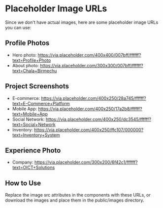 # Placeholder Image URLs

Since we don't have actual images, here are some placeholder image URLs you can use:

## Profile Photos
- Hero photo: https://via.placeholder.com/400x400/007bff/ffffff?text=Profile+Photo
- About photo: https://via.placeholder.com/300x300/007bff/ffffff?text=Chala+Birmechu

## Project Screenshots
- E-commerce: https://via.placeholder.com/400x250/28a745/ffffff?text=E-Commerce+Platform
- Mobile App: https://via.placeholder.com/400x250/17a2b8/ffffff?text=Mobile+App
- Social Network: https://via.placeholder.com/400x250/dc3545/ffffff?text=Social+Network
- Inventory: https://via.placeholder.com/400x250/ffc107/000000?text=Inventory+System

## Experience Photo
- Company: https://via.placeholder.com/300x200/6f42c1/ffffff?text=OICT+Solutions

## How to Use
Replace the image src attributes in the components with these URLs, or download the images and place them in the public/images directory.

